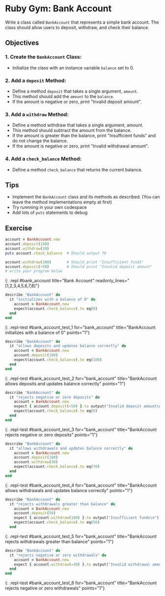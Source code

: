 # Ruby Gym: Bank Account
Write a class called `BankAccount` that represents a simple bank account. The class should allow users to deposit, withdraw, and check their balance.

## Objectives

### 1. Create the `BankAccount` Class:
- Initialize the class with an instance variable `balance` set to 0.

### 2. Add a `deposit` Method:
- Define a method `deposit` that takes a single argument, `amount`.
- This method should add the `amount` to the `balance`.
- If the amount is negative or zero, print "Invalid deposit amount".

### 3. Add a `withdraw` Method:
- Define a method withdraw that takes a single argument, amount.
- This method should subtract the amount from the balance.
- If the amount is greater than the balance, print "Insufficient funds" and do not change the balance.
- If the amount is negative or zero, print "Invalid withdrawal amount".

### 4. Add a `check_balance` Method:
- Define a method `check_balance` that returns the current balance.

## Tips
- Implement the `BankAccount` class and its methods as described. (You can leave the method implementations empty at first)
- Try runnning in your own codespace
- Add lots of `puts` statements to debug

<!--## Solution
```ruby
class BankAccount
  def initialize
    @balance = 0
  end

  def deposit(amount)
    if amount > 0
      @balance += amount
    else
      puts "Invalid deposit amount"
    end
  end

  def withdraw(amount)
    if amount > 0
      if amount <= @balance
        @balance -= amount
      else
        puts "Insufficient funds"
      end
    else
      puts "Invalid withdrawal amount"
    end
  end

  def check_balance
    @balance
  end
end
```-->

## Exercise

```ruby
account = BankAccount.new
account.deposit(100)
account.withdraw(30)
puts account.check_balance  # Should output 70

account.withdraw(100)       # Should print "Insufficient funds"
account.deposit(-50)        # Should print "Invalid deposit amount"
# write your program below
```
{: .repl #bank_account title="Bank Account" readonly_lines="[1,2,3,4,5,6,7,8]"}

```ruby
describe "BankAccount" do
  it "initializes with a balance of 0" do
    account = BankAccount.new
    expect(account.check_balance).to eq(0)
  end
end
```
{: .repl-test #bank_account_test_1 for="bank_account" title="BankAccount initializes with a balance of 0" points="1"}

```ruby
describe "BankAccount" do
  it "allows deposits and updates balance correctly" do
    account = BankAccount.new
    account.deposit(100)
    expect(account.check_balance).to eq(100)
  end
end
```
{: .repl-test #bank_account_test_2 for="bank_account" title="BankAccount allows deposits and updates balance correctly" points="1"}

```ruby
describe "BankAccount" do
  it "rejects negative or zero deposits" do
    account = BankAccount.new
    expect { account.deposit(-50) }.to output("Invalid deposit amount\n").to_stdout
    expect(account.check_balance).to eq(0)
  end
end
```
{: .repl-test #bank_account_test_3 for="bank_account" title="BankAccount rejects negative or zero deposits" points="1"}

```ruby
describe "BankAccount" do
  it "allows withdrawals and updates balance correctly" do
    account = BankAccount.new
    account.deposit(100)
    account.withdraw(30)
    expect(account.check_balance).to eq(70)
  end
end
```
{: .repl-test #bank_account_test_4 for="bank_account" title="BankAccount allows withdrawals and updates balance correctly" points="1"}

```ruby
describe "BankAccount" do
  it "rejects withdrawals greater than balance" do
    account = BankAccount.new
    account.deposit(50)
    expect { account.withdraw(100) }.to output("Insufficient funds\n").to_stdout
    expect(account.check_balance).to eq(50)
  end
```
{: .repl-test #bank_account_test_5 for="bank_account" title="BankAccount rejects withdrawals greater than balance" points="1"}

```ruby
describe "BankAccount" do
  it "rejects negative or zero withdrawals" do
    account = BankAccount.new
    expect { account.withdraw(-30) }.to output("Invalid withdrawal amount\n").to_stdout
  end
end
```
{: .repl-test #bank_account_test_6 for="bank_account" title="BankAccount rejects negative or zero withdrawals" points="1"}
